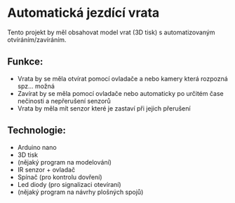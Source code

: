 # Automatická jezdící vrata  
Tento projekt by měl obsahovat model vrat (3D tisk) s automatizovaným otvíráním/zavíráním.  
## Funkce:
* Vrata by se měla otvírat pomocí ovladače a nebo kamery která rozpozná spz... možná
* Zavírat by se měla pomocí ovladače nebo automaticky po určitém čase nečinosti a nepřerušení senzorů
* Vrata by měla mít senzor které je zastaví při jejich přerušení
## Technologie:
* Arduino nano
* 3D tisk
* (nějaký program na modelování)
* IR senzor + ovladač
* Spínač (pro kontrolu dovření)
* Led diody (pro signalizaci otevíraní)
* (nějaký program na návrhy plošných spojů)
  
